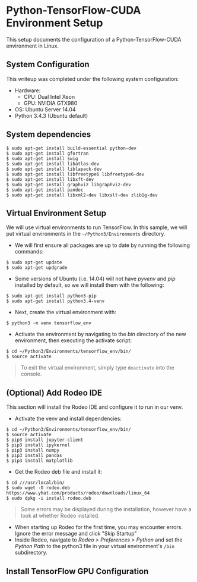 # Python-TensorFlow-CUDA Environment Setup

This setup documents the configuration of a Python-TensorFlow-CUDA environment in Linux.

## System Configuration
This writeup was completed under the following system configuration:

* Hardware:
  * CPU: Dual Intel Xeon
  * GPU: NVIDIA GTX980
* OS: Ubuntu Server 14.04
* Python 3.4.3 (Ubuntu default)

## System dependencies
```
$ sudo apt-get install build-essential python-dev
$ sudo apt-get install gfortran
$ sudo apt-get install swig
$ sudo apt-get install libatlas-dev
$ sudo apt-get install liblapack-dev
$ sudo apt-get install libfreetype6 libfreetype6-dev
$ sudo apt-get install libxft-dev
$ sudo apt-get install graphviz libgraphviz-dev
$ sudo apt-get install pandoc
$ sudo apt-get install libxml2-dev libxslt-dev zlib1g-dev
```

## Virtual Environment Setup
We will use virtual environments to run TensorFlow. In this sample, we will put virtual environments in the `~/Python3/Environments` directory.

* We will first ensure all packages are up to date by running the following commands: </br>
```
$ sudo apt-get update
$ sudo apt-get updgrade
```
* Some versions of Ubuntu (i.e. 14.04) will not have *pyvenv* and *pip* installed by default, so we will install them with the following: </br>
```
$ sudo apt-get install python3-pip
$ sudo apt-get install python3.4-venv
```
* Next, create the virtual environment with: </br>
```
$ python3 -m venv tensorflow_env
```
* Activate the environment by navigating to the *bin* directory of the new environment, then executing the activate script: </br>
```
$ cd ~/Python3/Environments/tensorflow_env/bin/
$ source activate
```
> To exit the virtual environment, simply type `deactivate` into the console.

## (Optional) Add Rodeo IDE
This section will install the Rodeo IDE and configure it to run in our venv.

* Activate the venv and install dependencies: </br>
```
$ cd ~/Python3/Environments/tensorflow_env/bin/
$ source activate
$ pip3 install jupyter-client
$ pip3 install ipykernel
$ pip3 install numpy
$ pip3 install pandas
$ pip3 install matplotlib
```

* Get the Rodeo deb file and install it: </br>
```
$ cd ///usr/local/bin/
$ sudo wget -O rodeo.deb https://www.yhat.com/products/rodeo/downloads/linux_64
$ sudo dpkg -i install rodeo.deb
```
> Some errors may be displayed during the installation, however have a look at whether Rodeo installed.

* When starting up Rodeo for the first time, you may encounter errors. Ignore the error message and click "Skip Startup"
* Inside Rodeo, navigate to *Rodeo > Preferences > Python* and set the *Python Path* to the python3 file in your virtual environment's `/bin` subdirectory.

## Install TensorFlow GPU Configuration
